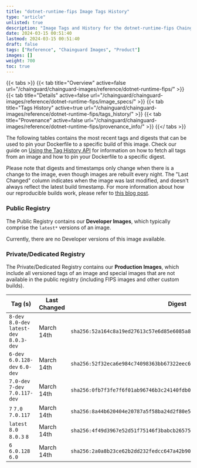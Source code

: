 ```yaml
---
title: "dotnet-runtime-fips Image Tags History"
type: "article"
unlisted: true
description: "Image Tags and History for the dotnet-runtime-fips Chainguard Image"
date: 2024-03-15 00:51:40
lastmod: 2024-03-15 00:51:40
draft: false
tags: ["Reference", "Chainguard Images", "Product"]
images: []
weight: 700
toc: true
---
```


{{< tabs >}}
{{< tab title="Overview" active=false url="/chainguard/chainguard-images/reference/dotnet-runtime-fips/" >}}
{{< tab title="Details" active=false url="/chainguard/chainguard-images/reference/dotnet-runtime-fips/image_specs/" >}}
{{< tab title="Tags History" active=true url="/chainguard/chainguard-images/reference/dotnet-runtime-fips/tags_history/" >}}
{{< tab title="Provenance" active=false url="/chainguard/chainguard-images/reference/dotnet-runtime-fips/provenance_info/" >}}
{{</ tabs >}}

The following tables contains the most recent tags and digests that can be used to pin your Dockerfile to a specific build of this image. Check our guide on [Using the Tag History API](/chainguard/chainguard-images/using-the-tag-history-api/) for information on how to fetch all tags from an image and how to pin your Dockerfile to a specific digest.

Please note that digests and timestamps only change when there is a change to the image, even though images are rebuilt every night. The "Last Changed" column indicates when the image was last modified, and doesn't always reflect the latest build timestamp. For more information about how our reproducible builds work, please refer to [this blog post](https://www.chainguard.dev/unchained/reproducing-chainguards-reproducible-image-builds).

### Public Registry
The Public Registry contains our **Developer Images**, which typically comprise the `latest*` versions of an image.

Currently, there are no Developer versions of this image available.

### Private/Dedicated Registry
The Private/Dedicated Registry contains our **Production Images**, which include all versioned tags of an image and special images that are not available in the public registry (including FIPS images and other custom builds).

| Tag (s)                                     | Last Changed | Digest                                                                    |
|---------------------------------------------|--------------|---------------------------------------------------------------------------|
|  `8-dev` `8.0-dev` `latest-dev` `8.0.3-dev` | March 14th   | `sha256:52a164c8a19ed27613c57e6d85e6085a8f3989c3f18ddd1567b004483751a7ed` |
|  `6-dev` `6.0.128-dev` `6.0-dev`            | March 14th   | `sha256:52f32eca6e984c74098363bb67322eec699075701bff1ae38847548984162d14` |
|  `7.0-dev` `7-dev` `7.0.117-dev`            | March 14th   | `sha256:0fb7f3fe7f6f01ab96746b3c24140fdb0d4ec6e352c117cb904e38d0f9e44d8a` |
|  `7` `7.0` `7.0.117`                        | March 14th   | `sha256:8a44b620404e20787a5f58ba24d2f80e59094523204a1895f89044686c8fa132` |
|  `latest` `8.0` `8.0.3` `8`                 | March 14th   | `sha256:4f49d3967e52d51f75146f3babcb26575f9dfb62853de2f60134ccf17b1276d4` |
|  `6` `6.0.128` `6.0`                        | March 14th   | `sha256:2a0a8b23ce62b2dd232fedcc647a42b90ce6c17d67d0adedce81409badfd6f5c` |

